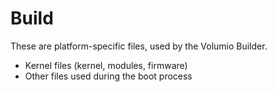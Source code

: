 Build
=====

These are platform-specific files, used by the Volumio Builder.

- Kernel files (kernel, modules, firmware)
- Other files used during the boot process
